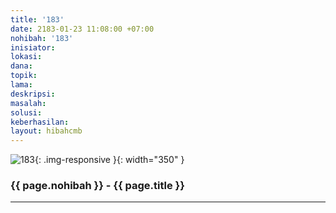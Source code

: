 ```yaml
---
title: '183'
date: 2183-01-23 11:08:00 +07:00
nohibah: '183'
inisiator: 
lokasi: 
dana: 
topik: 
lama: 
deskripsi: 
masalah: 
solusi: 
keberhasilan: 
layout: hibahcmb
---
```


![183](/static/img/hibahcmb/183.png){: .img-responsive }{: width="350" }

### {{ page.nohibah }} - {{ page.title }}

---
